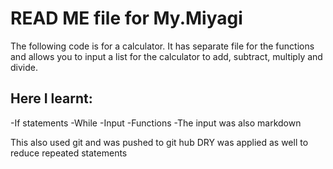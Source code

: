 # READ ME file for My.Miyagi
The following code is for a calculator. It has separate file for the functions and allows you to input a list for the calculator to add, subtract, multiply and divide.

## Here I learnt:
-If statements
-While
-Input
-Functions
-The input was also markdown

This also used git and was pushed to git hub
DRY was applied as well to reduce repeated statements
